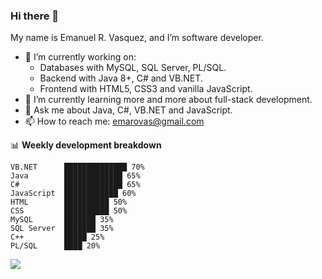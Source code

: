 ### Hi there 👋

My name is Emanuel R. Vasquez, and I’m software developer.

- 🔭 I’m currently working on:
  - Databases with MySQL, SQL Server, PL/SQL. 
  - Backend with Java 8+, C# and VB.NET.
  - Frontend with HTML5, CSS3 and vanilla JavaScript.
- 🌱 I’m currently learning more and more about full-stack development.
- 💬 Ask me about Java, C#, VB.NET and JavaScript.
- 📫 How to reach me: emarovas@gmail.com

📊 **Weekly development breakdown**
```text
VB.NET      ██████████████ 70%
Java        █████████████ 65%
C#          █████████████ 65%
JavaScript  ████████████ 60%
HTML        ██████████ 50%
CSS         ██████████ 50%
MySQL       ███████ 35%
SQL Server  ███████ 35%
C++         █████ 25%
PL/SQL      ████ 20%
```
<!--
## My latest projects

<a href="https://github.com/erovas/input-range.js">
  <img align="middle" src="https://github-readme-stats.vercel.app/api/pin/?username=WEGFan&repo=codestats-profile-readme" alt="ES5customElements.js" />
</a>
<a href="https://github.com/WEGFan/Geometry-Dash-Menu-Music-Randomizer">
  <img align="middle" src="https://github-readme-stats.vercel.app/api/pin/?username=WEGFan&repo=Geometry-Dash-Menu-Music-Randomizer" alt="Geometry-Dash-Menu-Music-Randomizer" />
</a>
-->

![](https://komarev.com/ghpvc/?username=rovas&style=flat-square&label=visitors)
